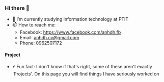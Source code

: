 ### Hi there 👋

- 🌱 I’m currently studying information technology at PTIT
- 📫 How to reach me:
  -  Facebook: https://www.facebook.com/anhdh.fb
  -  Email: anhdh.cv@gmail.com
  -  Phone: 0962507172

#### Project 
- ⚡ Fun fact: I don't know if that's right, some of these aren't exactly 'Projects'. On this page you will find things I have seriously worked on

<!--
**anhdh-gh/anhdh-gh** is a ✨ _special_ ✨ repository because its `README.md` (this file) appears on your GitHub profile.

Here are some ideas to get you started:

- 🔭 I’m currently working on ...
- 🌱 I’m currently learning ...
- 👯 I’m looking to collaborate on ...
- 🤔 I’m looking for help with ...
- 💬 Ask me about ...
- 📫 How to reach me: ...
- 😄 Pronouns: ...
- ⚡ Fun fact: ...
-->
